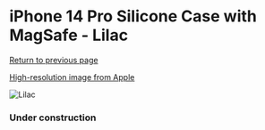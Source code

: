 # iPhone 14 Pro Silicone Case with MagSafe - Lilac

[Return to previous page](/iphone_14)

[High-resolution image from Apple](https://store.storeimages.cdn-apple.com/8756/as-images.apple.com/is/MPTJ3?wid=4500&hei=4500&fmt=png)

<div style="width: 384px"><img src="/everypreview/MPTJ3.png" alt="Lilac"></div>

### Under construction
